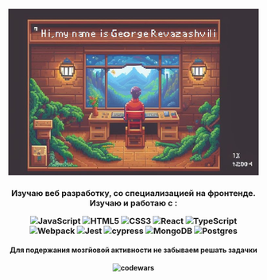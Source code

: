 <!--### Всем привет 👋 -->
<!-- <h2 align="center">Всем привет! Меня зовут <a href="https://github.com/zigfrei" target="_blank">Георгий</a>  -->
<p align="center">
  <img src="images/1.jpeg" width="768" title="Hello">
</p>
<!-- <img src="https://github.com/blackcater/blackcater/raw/main/images/Hi.gif" height="32"/></h2> -->
 <h3 align="center"> Изучаю веб разработку, со специализацией на фронтенде. Изучаю и работаю с : 
<br>
 
 ![JavaScript](https://img.shields.io/badge/javascript-%23323330.svg?style=for-the-badge&logo=javascript&logoColor=%23F7DF1E)
 ![HTML5](https://img.shields.io/badge/html5-%23E34F26.svg?style=for-the-badge&logo=html5&logoColor=white)
 ![CSS3](https://img.shields.io/badge/css3-%231572B6.svg?style=for-the-badge&logo=css3&logoColor=white)
 ![React](https://img.shields.io/badge/react-%2320232a.svg?style=for-the-badge&logo=react&logoColor=%2361DAFB)
 ![TypeScript](https://img.shields.io/badge/typescript-%23007ACC.svg?style=for-the-badge&logo=typescript&logoColor=white)
 ![Webpack](https://img.shields.io/badge/webpack-%238DD6F9.svg?style=for-the-badge&logo=webpack&logoColor=black)
 ![Jest](https://img.shields.io/badge/-jest-%23C21325?style=for-the-badge&logo=jest&logoColor=white)
 ![cypress](https://img.shields.io/badge/-cypress-%23E5E5E5?style=for-the-badge&logo=cypress&logoColor=058a5e)
 ![MongoDB](https://img.shields.io/badge/MongoDB-%234ea94b.svg?style=for-the-badge&logo=mongodb&logoColor=white)
 ![Postgres](https://img.shields.io/badge/postgres-%23316192.svg?style=for-the-badge&logo=postgresql&logoColor=white)
</h3>
 
 <h4 align="center"> Для подержания мозгйовой активности не забываем решать задачки </h4>
 <h4 align="center">

![codewars](https://www.codewars.com/users/zigfrei/badges/large)</h4>
 <h4 align="center">
<!-- 
![LeetCode stats](https://leetcode-stats-six.vercel.app/api?username=zigfrei&theme=dark)</h4>

**zigfrei/zigfrei** is a ✨ _special_ ✨ repository because its `README.md` (this file) appears on your GitHub profile.

Here are some ideas to get you started:

- 🔭 I’m currently working on ...
- 🌱 I’m currently learning ...
- 👯 I’m looking to collaborate on ...
- 🤔 I’m looking for help with ...
- 💬 Ask me about ...
- 📫 How to reach me: ...
- 😄 Pronouns: ...
- ⚡ Fun fact: ...
-->
